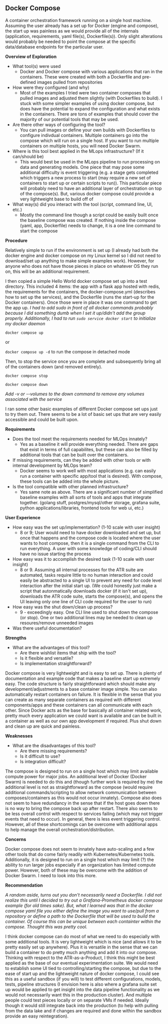 ## Docker Compose

A container orchestration framework running on a single host machine. Assuming the user already has a set up for Docker (engine and compose), the start up was painless as we would provide all of the internals (application, requirements, yaml file(s), Dockerfile(s)). Only slight alterations would probably be needed to point the compose at the specific data/database endpoints for the particular user. 

**Overview of Exploration** 

- What tool(s) were used
    - Docker and Docker compose with various applications that ran in the containers. These were created with both a Dockerfile and pre-defined images pulled from repositories
- How were they configured (and why)
    - Most of the examples I tried were two container composes that pulled images and adjusted them slightly (with Dockerfiles to build). I stuck with some simpler examples of using docker compose, but does have the potential to expand the configuration and what exists in the containers. There are tons of examples that should cover the majority of our potential tools that may be used.
- Are there other ways of configuring the tool?
    - You can pull images or define your own builds with Dockerfiles to configure indivdual containers. Multiple containers go into the compose which will run on a single host. If you want to run multiple containers on multiple hosts, you will need Docker Swarm.
- Where is this tool best applied in the MLops infrastructure? (If it can/should be)
    - This would best be used in the MLops pipeline to run processing on data and generating models. One piece that may pose some additional difficulty is event triggering (e.g. a stage gets completed which triggers a new process to start (may require a new set of containers to start up or certain scripts to run)). This particular piece will probably need to have an additional layer of orchestration on top of the compose(s). But, various docker compose could provide a very lightweight base to build off of
- What way(s) did you interact with the tool (script, command line, UI, etc.)
    - Mostly the command line though a script could be easily built once the baseline compose was created. If nothing inside the compose (yaml, app, Dockerfile) needs to change, it is a one line command to start the compose

**Procedure**

Relatively simple to run if the environment is set up (I already had both the docker engine and docker compose on my Linux kernel so I did not need to download/set up anything to make simple examples work). However, for anyone who does not have those pieces in place on whatever OS they run on, this will be an additional requirement. 

I then copied a simple Hello World docker compose set up into a test directory. This included 4 items: the app with a flask app hosted with redis, the requirements for the containers, the docker-compose.yml (describes how to set up the services), and the Dockerfile (runs the start-up for the Docker containers). Once those were in place it was one command to get the app up. *I had to add sudo in front of all docker commands probably because I did something dumb when I set it up/didn't add the group properly. Additionally, I had to run ```sudo service docker start``` to initialize my docker daemon*

```docker compose up```

or 

```docker compose up -d``` to run the compose in detached mode

Then, to stop the service once you are complete and subsequently bring all of the containers down (and removed entirely).

```docker compose stop```

```docker compose down``` 

*Add -v or --volumes to the down command to remove any volumes associated with the service*

I ran some other basic examples of different Docker compose set ups just to try them out. There seems to be a lot of basic set ups that are very easily accessible and could be built upon. 

**Requirements**

- Does the tool meet the requirements needed for MLOps innately?
    - Yes as a baseline it will provide everything needed. There are gaps that exist in terms of full capabilites, but these can also be filled by additional tools that can be built over the containers.
- If missing requirements, can they be added with other tools or with internal development by MLOps team?
    - Docker seems to work well with most applications (e.g. can easily run a container with specific app/tool that is desired). With compose, these tools can be added into the whole picture. 
- Is the tool compatible with other planned infrastructure?
    - Yes same note as above. There are a significant number of simplified baseline examples with all sorts of tools and apps that integrate together. (golang stuff, postgres/mysql/other storage, grafana suite, python applications/libraries, frontend tools for web ui, etc.)

**User Experience**

- How easy was the set up/implementation? (1-10 scale with user insight)
    - 8 or 9; User would need to have docker downloaded and set up, but once that happens and the compose code is located where the user wants to host compose, then it is a single command from the CLI to run everything. A user with some knowledge of coding/CLI should have no issue starting the process
- How easy was it to accomplish the desired task (1-10 scale with user insight)
    - 8 or 9. Assuming all internal processes for the ATR suite are automated, tasks require little to no human interaction and could easily be abstracted to a single UI to prevent any need for code level interaction after the initial start up. (We could honestly just make a script that autonmatically downloads docker (if it isn't set up), downloads the ATR code suite, starts the compose(s), and opens the UI leaving only one line of CLI code required for the user to run)
- How easy was the shut down/clean up process?
    - 9 - exceedingly easy. One CLI line used to shut down the compose (or stop). One or two additional lines may be needed to clean up resoures/remove unneeded images
- Was there useful documentation?

**Strengths**
    
- What are the advantages of this tool?
    - Are there wishlist items that ship with the tool?
    - Is it flexible and versatile?
    - Is implementation straightforward?

Docker compose is very lightweight and is easy to set up. There is plenty of documentation and example code that makes a baseline start up extremely easy. The code structure is fairly straightforward which should make any development/adjustments to a base container image simple. You can also automatically restart containers on failure. It is flexible in the sense that you can create as many separate containers as required with different components/apps and these containers can all communicate with each other. Since Docker acts as the base for basically all container related work, pretty much every application we could want is available and can be built in a container as well as our own app development if required. Plus shut down and clean up are quick and painless.

**Weaknesses**

- What are the disadvantages of this tool?
    - Are there missing requirements?
    - Is it difficult to use?
    - Is integration difficult?

The compose is designed to run on a single host which may limit available compute power for major jobs. An additional level of Docker (Docker Swarm) is needed to do this and (though further work is required by me) the additional level is not as straightforward as the compose (would require additional commands/scripting to allow network communication between composes/containers as this would not occur innately). Compose also does not seem to have redundancy in the sense that if the host goes down there is no way to bring the compose back up after restart. There also seems to be less overall control with respect to services failing (which may not trigger events that need to occur). In general, there is less event triggering control. However, all of these shortcomings can be overcome with additional apps to help manage the overall orchestration/distribution.

**Concerns**

Docker compose does not seem to innately have auto-scaling and a few other tools that do come fairly readily with Kubernetes/Kubernetes tools. Additionally, it is designed to run on a single host which may limit (?) the ability to run larger jobs especially if an organization has limited compute power. However, both of these may be overcome with the addition of Docker Swarm. I need to look into this more.

**Recommendation**

*A random aside, turns out you don't necessarily need a Dockerfile. I did not realize this until I decided to try out a Grafana-Prometheus docker compose example (for old times sake). But, what I learned was that in the docker compose yaml file you either define the image you want to use/pull from a repository or define a path to the Dockerfile that will be used to build the container. Of course this can be unique between each containter within the compose. Thought this was pretty cool.*

I think docker compose can do most of what we need to do especially with some additional tools. It is very lightweight which is nice (and allows it to be pretty easily set up anywhere). Plus it is versatile in the sense that we can build a container to do pretty much anything and add it into our compose. Thinking with respect to the ATR-as-a-Product, I think this might be best applied as the base of our eventual experimentation suite. We would need to establish some UI tied to controlling/starting the compose, but due to the ease of start up and the lightweight nature of docker compose, I could see this as a useful sandbox (if you will) to test different configurations, models, tests, pipeline structures (I envision here is also where a grafana suite set up would be applied to get insight into the data pipeline functionality as we would not necessarily want this in the production cluster). And multiple people could test pieces locally or on separate VMs if needed. Ideally though it would still integrate back into the production (to help with pulling from the data lake and if changes are required and done within the sandbox provide an easy reintegration). 
